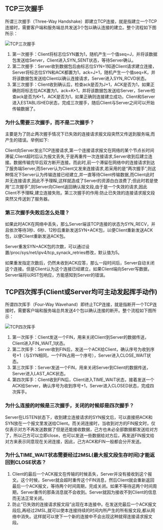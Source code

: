 ## TCP三次握手
所谓三次握手（Three-Way Handshake）即建立TCP连接，就是指建立一个TCP连接时，需要客户端和服务端总共发送3个包以确认连接的建立。整个流程如下图所示：

![TCP三次握手](http://images.cnblogs.com/cnblogs_com/wupeixuan/1185085/o_2964446-aa923712d5218eeb.png)

1. 第一次握手：Client将标志位SYN置为1，随机产生一个值seq=J，并将该数据包发送给Server，Client进入SYN_SENT状态，等待Server确认。
2. 第二次握手：Server收到数据包后由标志位SYN=1知道Client请求建立连接，Server将标志位SYN和ACK都置为1，ack=J+1，随机产生一个值seq=K，并将该数据包发送给Client以确认连接请求，Server进入SYN_RCVD状态。
3. 第三次握手：Client收到确认后，检查ack是否为J+1，ACK是否为1，如果正确则将标志位ACK置为1，ack=K+1，并将该数据包发送给Server，Server检查ack是否为K+1，ACK是否为1，如果正确则连接建立成功，Client和Server进入ESTABLISHED状态，完成三次握手，随后Client与Server之间可以开始传输数据了。

### 为什么需要三次握手，而不是二次握手？

主要是为了防止两次握手情况下已失效的连接请求报文段突然又传送到服务端,而产生的错误。举例如下:

Client向Server发出TCP连接请求,第一个连接请求报文在网络的某个节点长时间滞留,Client超时后认为报文丢失,于是再重传一次连接请求,Server收到后建立连接。数据传输完毕后双方断开连接。而此时,前一个滞留在网络中的连接请求到达了服务端Server,而Server认为Client又发来连接请求,若采用的是“两次握手”,则这种情况下Server认为传输连接已经建立,并一直等待Client传输数据,而Client此时并无连接请求,因此不予理睬,这样就造成了Server的资源白白浪费了;但此时若是使用“三次握手”,则Server向Client返回确认报文段,由于是一个失效的请求,因此Client不予理睬,建立连接失败。第三次握手的作用:防止已失效的连接请求报文段突然又传送到了服务器。

### 第三次握手失败后怎么处理？

如果此时ACK在网络中丢失，那么Server端该TCP连接的状态为SYN_RECV，并且依次等待3秒、6秒、12秒后重新发送SYN+ACK包，以便Client重新发送ACK包，以便Client重新发送ACK包。
           
Server重发SYN+ACK包的次数，可以通过设置/proc/sys/net/ipv4/tcp_synack_retries修改，默认值为5。
             
如果重发指定次数后，仍然未收到ACK应答，那么一段时间后，Server自动关闭这个连接。但是Client认为这个连接已经建立，如果Client端向Server写数据，Server端将以RST包响应，方能感知到Server的错误。

## TCP四次挥手(Client或Server均可主动发起挥手动作)

所谓四次挥手（Four-Way Wavehand）即终止TCP连接，就是指断开一个TCP连接时，需要客户端和服务端总共发送4个包以确认连接的断开。整个流程如下图所示：

![TCP四次挥手](http://images.cnblogs.com/cnblogs_com/wupeixuan/1185085/o_2964446-2b9562b3a8b72fb2.png)

1. 第一次挥手：Client发送一个FIN，用来关闭Client到Server的数据传送，Client进入FIN_WAIT_1状态。
2. 第二次挥手：Server收到FIN后，发送一个ACK给Client，确认序号为收到序号+1（与SYN相同，一个FIN占用一个序号），Server进入CLOSE_WAIT状态。
3. 第三次挥手：Server发送一个FIN，用来关闭Server到Client的数据传送，Server进入LAST_ACK状态。
4. 第四次挥手：Client收到FIN后，Client进入TIME_WAIT状态，接着发送一个ACK给Server，确认序号为收到序号+1，Server进入CLOSED状态，完成四次挥手。

### 为什么连接的时候是三次握手，关闭的时候却是四次握手？

Server在LISTEN状态下，收到建立连接请求的SYN报文后，可以直接把ACK和SYN放在一个报文里发送给Client。而关闭连接时，当收到对方的FIN报文时，仅仅表示对方不再发送数据了但是还能接收数据，己方也未必全部数据都发送给对方了，所以己方可以立即close，也可以发送一些数据给对方后，再发送FIN报文给对方来表示同意现在关闭连接，因此，己方ACK和FIN一般都会分开发送。

### 为什么TIME_WAIT状态需要经过2MSL(最大报文段生存时间)才能返回到CLOSE状态？

1. Client的最后一个ACK报文在传输的时候丢失，Server并没有接收到这个报文。这个时候，Server就会超时重传这个FIN消息，然后Client就会重新返回最后一个ACK报文，等待两个时间周期，完成关闭。如果不等待这两个时间周期，Server重传的那条消息就不会收到。Server就因为接收不到Client的信息而无法正常关闭。
2. 防止“已失效的连接请求报文段”出现在本连接中。在发送完最后一个ACK报文段后,再经过2MSL,就可以使本连接持续的时间内所产生的所有报文段,都从网络中消失。这样就可以使下一个新的连接中不会出现这种就得连接请求报文段。 